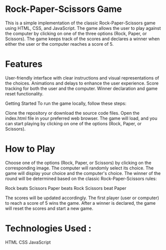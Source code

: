 # Rock-Paper-Scissors Game
This is a simple implementation of the classic Rock-Paper-Scissors game using HTML, CSS, and JavaScript. The game allows the user to play against the computer by clicking on one of the three options (Rock, Paper, or Scissors). The game keeps track of the scores and declares a winner when either the user or the computer reaches a score of 5.

# Features

User-friendly interface with clear instructions and visual representations of the choices.
Animations and delays to enhance the user experience.
Score tracking for both the user and the computer.
Winner declaration and game reset functionality.

Getting Started
To run the game locally, follow these steps:

Clone the repository or download the source code files.
Open the index.html file in your preferred web browser.
The game will load, and you can start playing by clicking on one of the options (Rock, Paper, or Scissors).

# How to Play

Choose one of the options (Rock, Paper, or Scissors) by clicking on the corresponding image.
The computer will randomly select its choice.
The game will display your choice and the computer's choice.
The winner of the round will be determined based on the classic Rock-Paper-Scissors rules:

Rock beats Scissors
Paper beats Rock
Scissors beat Paper


The scores will be updated accordingly.
The first player (user or computer) to reach a score of 5 wins the game.
After a winner is declared, the game will reset the scores and start a new game.

# Technologies Used :

HTML
CSS
JavaScript
